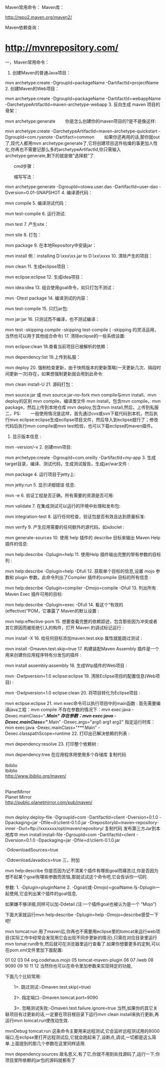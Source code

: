 Maven常用命令：
Maven库：

http://repo2.maven.org/maven2/

Maven依赖查询：

http://mvnrepository.com/
=====================================================
一，Maven常用命令：
  
1. 创建Maven的普通Java项目：

mvn archetype:create
    -DgroupId=packageName
    -DartifactId=projectName
2. 创建Maven的Web项目：

mvn archetype:create
    -DgroupId=packageName
    -DartifactId=webappName
    -DarchetypeArtifactId=maven-archetype-webapp
3. 反向生成 maven 项目的骨架：

mvn archetype:generate
　　你是怎么创建你的maven项目的?是不是像这样:

mvn archetype:create -DarchetypeArtifactId=maven-archetype-quickstart -DgroupId=com.ryanote -Dartifact=common
　　如果你还再用的话,那你就out了,现代人都用mvn archetype:generate了,它将创建项目这件枯燥的事更加人性化,你再也不需要记那么多的archetypeArtifactId,你只需输入archetype:generate,剩下的就是做”选择题”了.

　　cmd步骤：



　　缩写写法：

mvn archetype:generate -DgroupId=otowa.user.dao -DartifactId=user-dao -Dversion=0.01-SNAPSHOT
4. 编译源代码：

mvn compile
5. 编译测试代码：

mvn test-compile
6. 运行测试:

mvn test
7. 产生site：

mvn site
8. 打包：

mvn package
9. 在本地Repository中安装jar：

mvn install
例：installing D:\xxx\xx.jar to D:\xx\xxxx
10. 清除产生的项目：

mvn clean
11. 生成eclipse项目：

mvn eclipse:eclipse
12. 生成idea项目：

mvn idea:idea
13. 组合使用goal命令，如只打包不测试：

mvn -Dtest package
14. 编译测试的内容：

mvn test-compile
15. 只打jar包:

mvn jar:jar
16. 只测试而不编译，也不测试编译：

mvn test -skipping compile -skipping test-compile
 ( -skipping 的灵活运用，当然也可以用于其他组合命令) 
17. 清除eclipse的一些系统设置:

mvn eclipse:clean 
18.查看当前项目已被解析的依赖：

mvn dependency:list
19.上传到私服：

mvn deploy
20. 强制检查更新，由于快照版本的更新策略(一天更新几次、隔段时间更新一次)存在，如果想强制更新就会用到此命令: 

mvn clean install-U
21. 源码打包：

mvn source:jar
或
mvn source:jar-no-fork
mvn compile与mvn install、mvn deploy的区别
mvn compile，编译类文件
mvn install，包含mvn compile，mvn package，然后上传到本地仓库
mvn deploy,包含mvn install,然后，上传到私服
二，PS:
　　一般使用情况是这样，首先通过cvs或svn下载代码到本机，然后执行mvn eclipse:eclipse生成ecllipse项目文件，然后导入到eclipse就行了；修改代码后执行mvn compile或mvn test检验，也可以下载eclipse的maven插件。
  
1. 显示版本信息 :

mvn -version/-v
2. 创建mvn项目:

mvn archetype:create -DgroupId=com.oreilly -DartifactId=my-app
3. 生成target目录，编译、测试代码，生成测试报告，生成jar/war文件 :

mvn package
4. 运行项目于jetty上:

mvn jetty:run
5. 显示详细错误 信息:

mvn -e
6. 验证工程是否正确，所有需要的资源是否可用:

mvn validate
7. 在集成测试可以运行的环境中处理和发布包:

mvn integration-test
8. 运行任何检查，验证包是否有效且达到质量标准:

mvn verify
9. 产生应用需要的任何额外的源代码，如xdoclet :

mvn generate-sources
10. 使用 help 插件的  describe 目标来输出 Maven Help 插件的信息:

mvn help:describe -Dplugin=help
11. 使用Help 插件输出完整的带有参数的目标列 :

mvn help:describe -Dplugin=help -Dfull
12. 获取单个目标的信息,设置  mojo 参数和  plugin 参数。此命令列出了Compiler 插件的compile 目标的所有信息 :

mvn help:describe -Dplugin=compiler -Dmojo=compile -Dfull
13. 列出所有 Maven Exec 插件可用的目标:

mvn help:describe -Dplugin=exec -Dfull
14. 看这个“有效的 (effective)”POM，它暴露了 Maven的默认设置 :

mvn help:effective-pom
15. 想要查看完整的依赖踪迹，包含那些因为冲突或者其它原因而被拒绝引入的构件，打开 Maven 的调试标记运行 :

mvn install -X
16. 给任何目标添加maven.test.skip 属性就能跳过测试 :

mvn install -Dmaven.test.skip=true
17. 构建装配Maven Assembly 插件是一个用来创建你应用程序特有分发包的插件 :

mvn install assembly:assembly
18. 生成Wtp插件的Web项目 :

mvn -Dwtpversion=1.0 eclipse:eclipse
19. 清除Eclipse项目的配置信息(Web项目) :

mvn -Dwtpversion=1.0 eclipse:clean
20. 将项目转化为Eclipse项目 :

mvn eclipse:eclipse
21. mvn exec命令可以执行项目中的main函数 :
首先需要编译java工程：mvn compile
不存在参数的情况下：mvn exec:java -Dexec.mainClass="***.Main"
存在参数：mvn exec:java -Dexec.mainClass="***.Main" -Dexec.args="arg0 arg1 arg2"
指定运行时库：mvn exec:java -Dexec.mainClass="***.Main" -Dexec.classpathScope=runtime
22. 打印出已解决依赖的列表 :

mvn dependency:resolve
23. 打印整个依赖树 :

mvn dependency:tree
在应用程序用使用多个存储库 
复制代码
<repositories>    
    <repository>     
        <id>Ibiblio</id>     
        <name>Ibiblio</name>     
        <url>http://www.ibiblio.org/maven/</url>   
    </repository>   
    <repository>     
        <id>PlanetMirror</id>     
        <name>Planet Mirror</name>     
        <url>http://public.planetmirror.com/pub/maven/</url>   
    </repository>  
</repositories>

mvn deploy:deploy-file -DgroupId=com -DartifactId=client -Dversion=0.1.0 -Dpackaging=jar -Dfile=d:\client-0.1.0.jar -DrepositoryId=maven-repository-inner -Durl=ftp://xxxxxxx/opt/maven/repository/
复制代码
发布第三方Jar到本地库中
mvn install:install-file -DgroupId=com -DartifactId=client -Dversion=0.1.0 -Dpackaging=jar -Dfile=d:\client-0.1.0.jar


-DdownloadSources=true

-DdownloadJavadocs=true
三，附加
  
mvn help:describe
你是否因为记不清某个插件有哪些goal而痛苦过,你是否因为想不起某个goal有哪些参数而苦恼,那就试试这个命令吧,它会告诉你一切的.

参数: 1. -Dplugin=pluginName   2. -Dgoal(或-Dmojo)=goalName:与-Dplugin一起使用,它会列出某个插件的goal信息,

如果嫌不够详细,同样可以加-Ddetail.(注:一个插件goal也被认为是一个 “Mojo”)

下面大家就运行mvn help:describe -Dplugin=help -Dmojo=describe感受一下吧!

mvn tomcat:run
用了maven后,你再也不需要用eclipse里的tomcat来运行web项目(实际工作中经常会发现用它会出现不同步更新的情况),只需在对应目录里运行 mvn tomat:run命令,然后就可在浏览器里运行查看了.如果你想要更多的定制,可以在pom.xml文件里加下面配置:

01 02 03 04 org.codehaus.mojo 05 tomcat-maven-plugin 06 07 /web 08 9090 09 10 11 12 当然你也可以在命令里加参数来实现特定的功能,

下面几个比较常用:

　　1>. 跳过测试:-Dmaven.test.skip(=true)

　　2>. 指定端口:-Dmaven.tomcat.port=9090

　　3>. 忽略测试失败:-Dmaven.test.failure.ignore=true 当然,如果你的其它关联项目有过更新的话,一定要在项目根目录下运行mvn clean install来执行更新,再运行mvn tomcat:run使改动生效.

mvnDebug tomcat:run
这条命令主要用来远程测试,它会监听远程测试用的8000端口,在eclipse里打开远程测试后,它就会跑起来了,设断点,调试,一切都是这么简单.上面提到的那几个参数在这里同样适用.

mvn dependency:sources
故名思义,有了它,你就不用到处找源码了,运行一下,你项目里所依赖的jar包的源码就都有了
